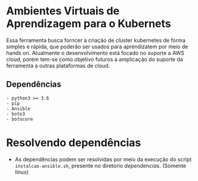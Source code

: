 # Ambientes Virtuais de Aprendizagem para o Kubernets

Essa ferramenta busca forncer a criação de cluster kubernetes de forma simples e rápida, que poderão ser usados para aprendizatem por meio de hands on. Atualmente o desenvolvimento está focado no suporte a AWS cloud, porém tem-se como objetivo futuros a amplicação do suporte da ferramenta a outras plataformas de cloud.

## Dependências
    
    - python3 >= 3.6
    - pip
    - Ansible
    - boto3
    - botocore

# Resolvendo dependências

- As dependências podem ser resolvidas por meio da execução do script `instalcao-ansible.sh`, presente no diretorio *dependencias*. (Somente linux)